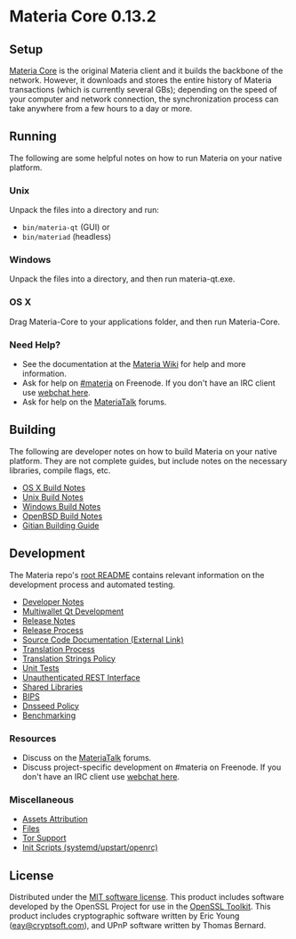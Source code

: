 Materia Core 0.13.2
=====================

Setup
---------------------
[Materia Core](http://materia.org/en/download) is the original Materia client and it builds the backbone of the network. However, it downloads and stores the entire history of Materia transactions (which is currently several GBs); depending on the speed of your computer and network connection, the synchronization process can take anywhere from a few hours to a day or more.

Running
---------------------
The following are some helpful notes on how to run Materia on your native platform.

### Unix

Unpack the files into a directory and run:

- `bin/materia-qt` (GUI) or
- `bin/materiad` (headless)

### Windows

Unpack the files into a directory, and then run materia-qt.exe.

### OS X

Drag Materia-Core to your applications folder, and then run Materia-Core.

### Need Help?

* See the documentation at the [Materia Wiki](https://materia.info/)
for help and more information.
* Ask for help on [#materia](http://webchat.freenode.net?channels=materia) on Freenode. If you don't have an IRC client use [webchat here](http://webchat.freenode.net?channels=materia).
* Ask for help on the [MateriaTalk](https://materiatalk.io/) forums.

Building
---------------------
The following are developer notes on how to build Materia on your native platform. They are not complete guides, but include notes on the necessary libraries, compile flags, etc.

- [OS X Build Notes](build-osx.md)
- [Unix Build Notes](build-unix.md)
- [Windows Build Notes](build-windows.md)
- [OpenBSD Build Notes](build-openbsd.md)
- [Gitian Building Guide](gitian-building.md)

Development
---------------------
The Materia repo's [root README](/README.md) contains relevant information on the development process and automated testing.

- [Developer Notes](developer-notes.md)
- [Multiwallet Qt Development](multiwallet-qt.md)
- [Release Notes](release-notes.md)
- [Release Process](release-process.md)
- [Source Code Documentation (External Link)](https://dev.visucore.com/materia/doxygen/)
- [Translation Process](translation_process.md)
- [Translation Strings Policy](translation_strings_policy.md)
- [Unit Tests](unit-tests.md)
- [Unauthenticated REST Interface](REST-interface.md)
- [Shared Libraries](shared-libraries.md)
- [BIPS](bips.md)
- [Dnsseed Policy](dnsseed-policy.md)
- [Benchmarking](benchmarking.md)

### Resources
* Discuss on the [MateriaTalk](https://materiatalk.io/) forums.
* Discuss project-specific development on #materia on Freenode. If you don't have an IRC client use [webchat here](http://webchat.freenode.net/?channels=materia).

### Miscellaneous
- [Assets Attribution](assets-attribution.md)
- [Files](files.md)
- [Tor Support](tor.md)
- [Init Scripts (systemd/upstart/openrc)](init.md)

License
---------------------
Distributed under the [MIT software license](http://www.opensource.org/licenses/mit-license.php).
This product includes software developed by the OpenSSL Project for use in the [OpenSSL Toolkit](https://www.openssl.org/). This product includes
cryptographic software written by Eric Young ([eay@cryptsoft.com](mailto:eay@cryptsoft.com)), and UPnP software written by Thomas Bernard.

